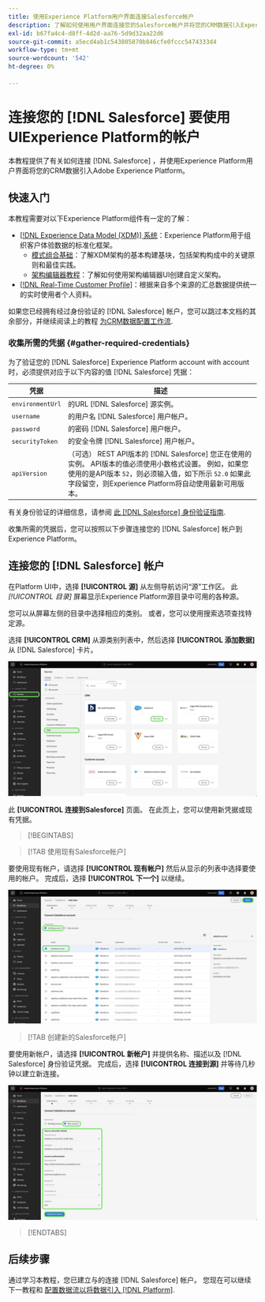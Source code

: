 ```yaml
---
title: 使用Experience Platform用户界面连接Salesforce帐户
description: 了解如何使用用户界面连接您的Salesforce帐户并将您的CRM数据引入Experience Platform。
exl-id: b67fa4c4-d8ff-4d2d-aa76-5d9d32aa22d6
source-git-commit: a5ecd4ab1c543805870b846cfe0fccc5474333d4
workflow-type: tm+mt
source-wordcount: '542'
ht-degree: 0%

---
```


# 连接您的 [!DNL Salesforce] 要使用UIExperience Platform的帐户

本教程提供了有关如何连接 [!DNL Salesforce] ，并使用Experience Platform用户界面将您的CRM数据引入Adobe Experience Platform。

## 快速入门

本教程需要对以下Experience Platform组件有一定的了解：

* [[!DNL Experience Data Model (XDM)] 系统](../../../../../xdm/home.md)：Experience Platform用于组织客户体验数据的标准化框架。
   * [模式组合基础](../../../../../xdm/schema/composition.md)：了解XDM架构的基本构建基块，包括架构构成中的关键原则和最佳实践。
   * [架构编辑器教程](../../../../../xdm/tutorials/create-schema-ui.md)：了解如何使用架构编辑器UI创建自定义架构。
* [[!DNL Real-Time Customer Profile]](../../../../../profile/home.md)：根据来自多个来源的汇总数据提供统一的实时使用者个人资料。

如果您已经拥有经过身份验证的 [!DNL Salesforce] 帐户，您可以跳过本文档的其余部分，并继续阅读上的教程 [为CRM数据配置工作流](../../dataflow/crm.md).

### 收集所需的凭据 {#gather-required-credentials}

为了验证您的 [!DNL Salesforce] Experience Platform account with account时，必须提供对应于以下内容的值 [!DNL Salesforce] 凭据：

| 凭据 | 描述 |
| --- | --- |
| `environmentUrl` | 的URL [!DNL Salesforce] 源实例。 |
| `username` | 的用户名 [!DNL Salesforce] 用户帐户。 |
| `password` | 的密码 [!DNL Salesforce] 用户帐户。 |
| `securityToken` | 的安全令牌 [!DNL Salesforce] 用户帐户。 |
| `apiVersion` | （可选） REST API版本的 [!DNL Salesforce] 您正在使用的实例。 API版本的值必须使用小数格式设置。 例如，如果您使用的是API版本 `52`，则必须输入值，如下所示 `52.0` 如果此字段留空，则Experience Platform将自动使用最新可用版本。 |

有关身份验证的详细信息，请参阅 [此 [!DNL Salesforce] 身份验证指南](https://developer.salesforce.com/docs/atlas.en-us.api_rest.meta/api_rest/quickstart_oauth.htm).

收集所需的凭据后，您可以按照以下步骤连接您的 [!DNL Salesforce] 帐户到Experience Platform。

## 连接您的 [!DNL Salesforce] 帐户

在Platform UI中，选择 **[!UICONTROL 源]** 从左侧导航访问“源”工作区。 此 *[!UICONTROL 目录]* 屏幕显示Experience Platform源目录中可用的各种源。

您可以从屏幕左侧的目录中选择相应的类别。 或者，您可以使用搜索选项查找特定源。

选择 **[!UICONTROL CRM]** 从源类别列表中，然后选择 **[!UICONTROL 添加数据]** 从 [!DNL Salesforce] 卡片。

![选择了Salesforce源卡的Experience PlatformUI上的源目录。](../../../../images/tutorials/create/salesforce/catalog.png)

此 **[!UICONTROL 连接到Salesforce]** 页面。 在此页上，您可以使用新凭据或现有凭据。

>[!BEGINTABS]

>[!TAB 使用现有Salesforce帐户]

要使用现有帐户，请选择 **[!UICONTROL 现有帐户]** 然后从显示的列表中选择要使用的帐户。 完成后，选择 **[!UICONTROL 下一个]** 以继续。

![组织中已存在的经过身份验证的Salesforce帐户的列表。](../../../../images/tutorials/create/salesforce/existing.png)

>[!TAB 创建新的Salesforce帐户]

要使用新帐户，请选择 **[!UICONTROL 新帐户]** 并提供名称、描述以及 [!DNL Salesforce] 身份验证凭据。 完成后，选择 **[!UICONTROL 连接到源]** 并等待几秒钟以建立新连接。

![在界面中，通过提供适当的身份验证凭据来创建新的Salesforce帐户。](../../../../images/tutorials/create/salesforce/new.png)

>[!ENDTABS]

## 后续步骤

通过学习本教程，您已建立与的连接 [!DNL Salesforce] 帐户。 您现在可以继续下一教程和 [配置数据流以将数据引入 [!DNL Platform]](../../dataflow/crm.md).
